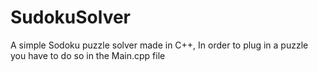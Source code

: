 # SudokuSolver
A simple Sodoku puzzle solver made in C++, 
In order to plug in a puzzle you have to do so in the Main.cpp file
